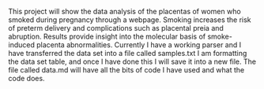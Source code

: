 This project will show the data analysis of the placentas of women who smoked during pregnancy through a webpage.
Smoking increases the risk of preterm delivery and complications such as placental preia and abruption. Results
provide insight into the molecular basis of smoke-induced placenta abnormalities.
Currently I have a working parser and I have transferred the data set into a file called samples.txt
I am formatting the data set table, and once I have done this I will save it into a new file.
The file called data.md will have all the bits of code I have used and what the code does.

